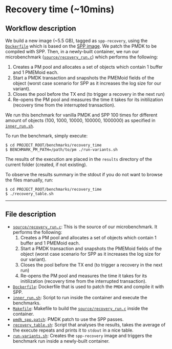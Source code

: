 # Recovery time (~10mins)

## Workflow description

We build a new image (~5.5 GB), tagged as `spp-recovery`, using the [`Dockerfile`](./Dockerfile) which is based on the [SPP image](../../utils/docker/packaged_environments/). We patch the PMDK to be compiled with SPP.
Then, in a newly-built container, we run our microbenchmark ([`source/recovery_run.c`](./source/recovery_run.c)) which performs the following:
1. Creates a PM pool and allocates a set of objects which contain 1 buffer and 1 PMEMoid each.
2. Start a PMDK transaction and snapshots the PMEMoid fields of the object (worst case scenario for SPP as it increases the log size for our variant).
3. Closes the pool before the TX end (to trigger a recovery in the next run)
4. Re-opens the PM pool and measures the time it takes for its initilization (recovery time from the interrupted transaction).

We run this benchmark for vanilla PMDK and SPP 100 times for different amount of objects (100, 1000, 10000, 100000, 1000000) as specified in [`inner_run.sh`](./inner_run.sh).

To run the benchmark, simply execute:
```
$ cd PROJECT_ROOT/benchmarks/recovery_time
$ BENCHMARK_PM_PATH=/path/to/pm ./run-variants.sh
```

The results of the execution are placed in the `results` directory of the current folder (created, if not existing).

To observe the results summary in the stdout if you do not want to browse the files manually, run:
```
$ cd PROJECT_ROOT/benchmarks/recovery_time
$ ./recovery_table.sh
```

---

## File description

- [`source/recovery_run.c`](./source/recovery_run.c): This is the source of our microbenchmark. It performs the following:
  1. Creates a PM pool and allocates a set of objects which contain 1 buffer and 1 PMEMoid each.
  2. Start a PMDK transaction and snapshots the PMEMoid fields of the object (worst case scenario for SPP as it increases the log size for our variant).
  3. Closes the pool before the TX end (to trigger a recovery in the next run)
  4. Re-opens the PM pool and measures the time it takes for its initilization (recovery time from the interrupted transaction).
- [`Dockerfile`](./Dockerfile): Dockerfile that is used to patch the `PMDK` and compile it with SPP.
- [`inner_run.sh`](./inner_run.sh): Script to run inside the container and execute the benchmarks.
- [`Makefile`](./Makefile): Makefile to build the [`source/recovery_run.c`](./source/recovery_run.c) inside the container.
- [`pmdk_spp.patch`](./pmdk_spp.patch): PMDK patch to use the SPP passes.
- [`recovery_table.sh`](./recovery_table.sh): Script that analyses the results, takes the average of the execute repeats and prints it to `stdout` in a nice table.
- [`run-variants.sh`](./run-variants.sh): Creates the `spp-recovery` image and triggers the benchmark run inside a newly-built container.

